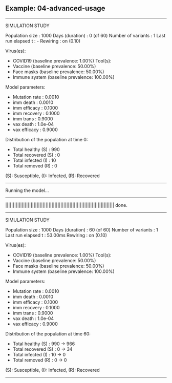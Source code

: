 ## Example: 04-advanced-usage


________________________________________________________________________________
SIMULATION STUDY

Population size    : 1000
Days (duration)    : 0 (of 60)
Number of variants : 1
Last run elapsed t : -
Rewiring           : on (0.10)

Virus(es):
 - COVID19 (baseline prevalence: 1.00%)
Tool(s):
 - Vaccine (baseline prevalence: 50.00%)
 - Face masks (baseline prevalence: 50.00%)
 - Immune system (baseline prevalence: 100.00%)

Model parameters:
 - Mutation rate : 0.0010
 - imm death     : 0.0010
 - imm efficacy  : 0.1000
 - imm recovery  : 0.1000
 - imm trans     : 0.9000
 - vax death     : 1.0e-04
 - vax efficacy  : 0.9000

Distribution of the population at time 0:
 - Total healthy (S)   : 990
 - Total recovered (S) : 0
 - Total infected (I)  : 10
 - Total removed (R)   : 0

(S): Susceptible, (I): Infected, (R): Recovered
________________________________________________________________________________

Running the model...
_________________________________________________________________________
||||||||||||||||||||||||||||||||||||||||||||||||||||||||||||||||||||||||| done.

________________________________________________________________________________
SIMULATION STUDY

Population size    : 1000
Days (duration)    : 60 (of 60)
Number of variants : 1
Last run elapsed t : 53.00ms
Rewiring           : on (0.10)

Virus(es):
 - COVID19 (baseline prevalence: 1.00%)
Tool(s):
 - Vaccine (baseline prevalence: 50.00%)
 - Face masks (baseline prevalence: 50.00%)
 - Immune system (baseline prevalence: 100.00%)

Model parameters:
 - Mutation rate : 0.0010
 - imm death     : 0.0010
 - imm efficacy  : 0.1000
 - imm recovery  : 0.1000
 - imm trans     : 0.9000
 - vax death     : 1.0e-04
 - vax efficacy  : 0.9000

Distribution of the population at time 60:
 - Total healthy (S)   :     990 -> 966
 - Total recovered (S) :       0 -> 34
 - Total infected (I)  :      10 -> 0
 - Total removed (R)   :       0 -> 0

(S): Susceptible, (I): Infected, (R): Recovered
________________________________________________________________________________

